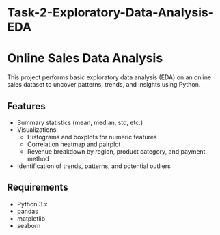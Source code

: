 # Task-2-Exploratory-Data-Analysis-EDA
# Online Sales Data Analysis

This project performs basic exploratory data analysis (EDA) on an online sales dataset to uncover patterns, trends, and insights using Python.

##  Features

- Summary statistics (mean, median, std, etc.)
- Visualizations:
  - Histograms and boxplots for numeric features
  - Correlation heatmap and pairplot
  - Revenue breakdown by region, product category, and payment method
- Identification of trends, patterns, and potential outliers

## Requirements

- Python 3.x
- pandas
- matplotlib
- seaborn
